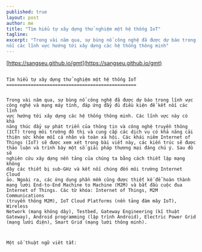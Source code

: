 ```yaml
---
published: true
layout: post
author: me
title: "Tìm hiểu tự xây dựng thử nghiệm một hệ thống IoT"
tagline:
excerpt: "Trong vài năm qua, sự bùng nổ công nghệ đã được dự báo trong lĩnh vực công nghệ và mạng máy tính, đáp ứng đầy đủ điều kiện để kết 
nối các lĩnh vực hướng tới xây dựng các hệ thống thông minh"
---
```


[https://sangseu.github.io/gmt](https://sangseu.github.io/gmt)

<code>
Tìm hiểu tự xây dựng thử nghiệm một hệ thống IoT
================================================
 
Trong vài năm qua, sự bùng nổ công nghệ đã được dự báo trong lĩnh vực công nghệ và mạng máy tính, đáp ứng đầy đủ điều kiện để kết 
nối các lĩnh vực hướng tới xây dựng các hệ thống thông minh. Các lĩnh vực này có khả năng thúc đẩy sự phát triển của thông tin và 
công nghệ truyền thông (ICT) trong môi trường đô thị và cung cấp các dịch vụ có khả năng cải thiện sức khỏe mỗi cá nhân và toàn
xã hội. Các khái niêm Internet of Things (IoT) sẽ được xem xét trong bài viết này, các kiến trúc sẽ được thảo luận và trình bày một 
số giải pháp thương mại đáng chú ý. Sau đó sẽ nghiên cứu xây dựng nền tảng của chúng ta bằng cách thiết lập mạng không dây các thiết 
bị sub-GHz và kết nối chúng đến môi trường Internet Cloud ảo. Ngoài ra, các ứng dụng phần mềm cũng được thiết kế để hoàn thành mạng 
lưới End-to-End Machine to Machine (M2M) và bắt đầu cuộc đua Internet of Things.
Các từ khóa: Internet of Things, M2M Communications (truyền thông M2M), IoT Cloud Platforms (nền tảng đám mây IoT), Wireless Network 
(mạng không dây), Testbed, Gateway Engineering (kĩ thuật Gateway), Android programming (lập trình Android), Electric Power Grid 
(mạng lưới điện), Smart Grid (mạng lưới thông minh).

Một số thuật ngữ viêt tắt:</code>
